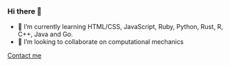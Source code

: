 ### Hi there 👋

- 🌱 I’m currently learning HTML/CSS, JavaScript, Ruby, Python, Rust, R, C++, Java and Go. 
- 👯 I’m looking to collaborate on computational mechanics    



[Contact me](mailto:ansufw@gmail.com)

<!--
**aysf/aysf** is a ✨ _special_ ✨ repository because its `README.md` (this file) appears on your GitHub profile.

Here are some ideas to get you started:

- 🔭 I’m currently working on ...
- 🌱 I’m currently learning ...
- 👯 I’m looking to collaborate on ...
- 🤔 I’m looking for help with ...
- 💬 Ask me about ...
- 📫 How to reach me: ...
- 😄 Pronouns: ...
- ⚡ Fun fact: ...
-->
